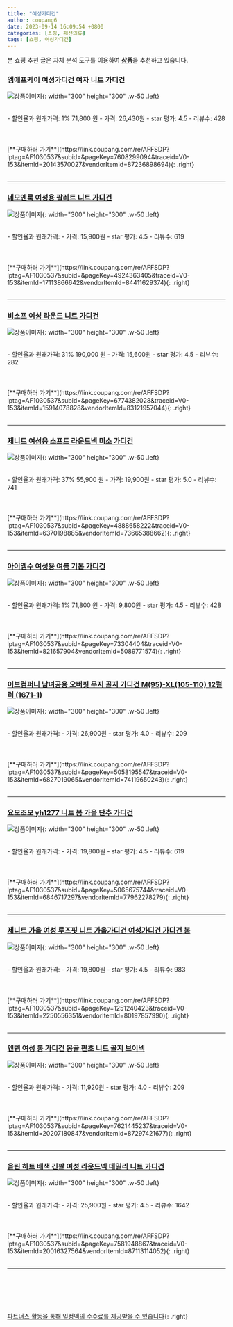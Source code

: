 ```yaml
---
title: "여성가디건"
author: coupang6
date: 2023-09-14 16:09:54 +0800
categories: [쇼핑, 패션의류]
tags: [쇼핑, 여성가디건]
---
```


본 쇼핑 추천 글은 자체 분석 도구를 이용하여 [**상품**](https://link.coupang.com/a/bao1ui)을 추천하고 있습니다.

### [엠에프케이 여성가디건 여자 니트 가디건](https://link.coupang.com/re/AFFSDP?lptag=AF1030537&subid=&pageKey=7608299094&traceid=V0-153&itemId=20143570027&vendorItemId=87236898694)

![상품이미지](https://thumbnail7.coupangcdn.com/thumbnails/remote/230x230ex/image/vendor_inventory/252b/dbc32e6df6c13d6ddfe287567cc0aadf57ad5571a4749a97cdb351393ea5.jpg){: width="300" height="300" .w-50 .left}


<br>
- 할인율과 원래가격: 1%  71,800   원
- 가격: 26,430원
- star 평가: 4.5
- 리뷰수: 428
<br>
<br>
<br>
<br>
[**구매하러 가기**](https://link.coupang.com/re/AFFSDP?lptag=AF1030537&subid=&pageKey=7608299094&traceid=V0-153&itemId=20143570027&vendorItemId=87236898694){: .right}
<br>
<br>

---

### [네모엔룩 여성용 팔레트 니트 가디건](https://link.coupang.com/re/AFFSDP?lptag=AF1030537&subid=&pageKey=4924363405&traceid=V0-153&itemId=17113866642&vendorItemId=84411629374)

![상품이미지](https://thumbnail6.coupangcdn.com/thumbnails/remote/230x230ex/image/vendor_inventory/7d45/fd3ecef08278edd6d1a9763b49999340aad4f1773f13cd9a2b1d55774eed.jpg){: width="300" height="300" .w-50 .left}


<br>
- 할인율과 원래가격: 
- 가격: 15,900원
- star 평가: 4.5
- 리뷰수: 619
<br>
<br>
<br>
<br>
[**구매하러 가기**](https://link.coupang.com/re/AFFSDP?lptag=AF1030537&subid=&pageKey=4924363405&traceid=V0-153&itemId=17113866642&vendorItemId=84411629374){: .right}
<br>
<br>

---

### [비소프 여성 라운드 니트 가디건](https://link.coupang.com/re/AFFSDP?lptag=AF1030537&subid=&pageKey=6774382028&traceid=V0-153&itemId=15914078828&vendorItemId=83121957044)

![상품이미지](https://thumbnail9.coupangcdn.com/thumbnails/remote/230x230ex/image/vendor_inventory/7fb8/5539b31d0d85a101efe9c0963b4e069a5edcfbad46e1a9dbf504863db98f.jpg){: width="300" height="300" .w-50 .left}


<br>
- 할인율과 원래가격: 31%  190,000   원
- 가격: 15,600원
- star 평가: 4.5
- 리뷰수: 282
<br>
<br>
<br>
<br>
[**구매하러 가기**](https://link.coupang.com/re/AFFSDP?lptag=AF1030537&subid=&pageKey=6774382028&traceid=V0-153&itemId=15914078828&vendorItemId=83121957044){: .right}
<br>
<br>

---

### [제니트 여성용 소프트 라운드넥 미소 가디건](https://link.coupang.com/re/AFFSDP?lptag=AF1030537&subid=&pageKey=4888658222&traceid=V0-153&itemId=6370198885&vendorItemId=73665388662)

![상품이미지](https://thumbnail7.coupangcdn.com/thumbnails/remote/230x230ex/image/retail/images/2021/01/27/18/8/06981020-22cb-4dba-9060-9b7792ed496e.jpg){: width="300" height="300" .w-50 .left}


<br>
- 할인율과 원래가격: 37%  55,900   원
- 가격: 19,900원
- star 평가: 5.0
- 리뷰수: 741
<br>
<br>
<br>
<br>
[**구매하러 가기**](https://link.coupang.com/re/AFFSDP?lptag=AF1030537&subid=&pageKey=4888658222&traceid=V0-153&itemId=6370198885&vendorItemId=73665388662){: .right}
<br>
<br>

---

### [아이엠수 여성용 여름 기본 가디건](https://link.coupang.com/re/AFFSDP?lptag=AF1030537&subid=&pageKey=73304404&traceid=V0-153&itemId=821657904&vendorItemId=5089771574)

![상품이미지](https://thumbnail6.coupangcdn.com/thumbnails/remote/230x230ex/image/vendor_inventory/f4a5/34857f4a734f31a6c46cb578b0e143a0145b4bdabb2fa2d7bc321bf97049.jpg){: width="300" height="300" .w-50 .left}


<br>
- 할인율과 원래가격: 1%  71,800   원
- 가격: 9,800원
- star 평가: 4.5
- 리뷰수: 428
<br>
<br>
<br>
<br>
[**구매하러 가기**](https://link.coupang.com/re/AFFSDP?lptag=AF1030537&subid=&pageKey=73304404&traceid=V0-153&itemId=821657904&vendorItemId=5089771574){: .right}
<br>
<br>

---

### [이브컴퍼니 남녀공용 오버핏 무지 골지 가디건 M(95)-XL(105-110) 12컬러 (1671-1)](https://link.coupang.com/re/AFFSDP?lptag=AF1030537&subid=&pageKey=5058195547&traceid=V0-153&itemId=6827019065&vendorItemId=74119650243)

![상품이미지](https://thumbnail6.coupangcdn.com/thumbnails/remote/230x230ex/image/vendor_inventory/ff96/5e1bc1d948730820d48b1fce12668d3a20c0ee14153de2dd197c5edea6a5.png){: width="300" height="300" .w-50 .left}


<br>
- 할인율과 원래가격: 
- 가격: 26,900원
- star 평가: 4.0
- 리뷰수: 209
<br>
<br>
<br>
<br>
[**구매하러 가기**](https://link.coupang.com/re/AFFSDP?lptag=AF1030537&subid=&pageKey=5058195547&traceid=V0-153&itemId=6827019065&vendorItemId=74119650243){: .right}
<br>
<br>

---

### [요모조모 yh1277 니트 봄 가을 단추 가디건](https://link.coupang.com/re/AFFSDP?lptag=AF1030537&subid=&pageKey=5065675744&traceid=V0-153&itemId=6846717297&vendorItemId=77962278279)

![상품이미지](https://thumbnail6.coupangcdn.com/thumbnails/remote/230x230ex/image/vendor_inventory/8d91/b5499ad7165d7e2bcd2c1f48848cef8d7cf8fc1088ce9ad052f141e66fd4.jpg){: width="300" height="300" .w-50 .left}


<br>
- 할인율과 원래가격: 
- 가격: 19,800원
- star 평가: 4.5
- 리뷰수: 619
<br>
<br>
<br>
<br>
[**구매하러 가기**](https://link.coupang.com/re/AFFSDP?lptag=AF1030537&subid=&pageKey=5065675744&traceid=V0-153&itemId=6846717297&vendorItemId=77962278279){: .right}
<br>
<br>

---

### [제니트 가을 여성 루즈핏 니트 가을가디건 여성가디건 가디건 봄](https://link.coupang.com/re/AFFSDP?lptag=AF1030537&subid=&pageKey=1251240423&traceid=V0-153&itemId=2250556351&vendorItemId=80197857990)

![상품이미지](https://thumbnail8.coupangcdn.com/thumbnails/remote/230x230ex/image/vendor_inventory/373a/f136368197141302da28e7417c5808531e5e04ab132a1203c1d5aca3aae9.jpg){: width="300" height="300" .w-50 .left}


<br>
- 할인율과 원래가격: 
- 가격: 19,800원
- star 평가: 4.5
- 리뷰수: 983
<br>
<br>
<br>
<br>
[**구매하러 가기**](https://link.coupang.com/re/AFFSDP?lptag=AF1030537&subid=&pageKey=1251240423&traceid=V0-153&itemId=2250556351&vendorItemId=80197857990){: .right}
<br>
<br>

---

### [엔템 여성 롱 가디건 몽골 판초 니트 골지 브이넥](https://link.coupang.com/re/AFFSDP?lptag=AF1030537&subid=&pageKey=7621445237&traceid=V0-153&itemId=20207180847&vendorItemId=87297421677)

![상품이미지](https://thumbnail9.coupangcdn.com/thumbnails/remote/230x230ex/image/vendor_inventory/e8da/a546c0d01aeb4b284e2c2305a7dc5751110ec4ad2493a51d2f200165261d.jpg){: width="300" height="300" .w-50 .left}


<br>
- 할인율과 원래가격: 
- 가격: 11,920원
- star 평가: 4.0
- 리뷰수: 209
<br>
<br>
<br>
<br>
[**구매하러 가기**](https://link.coupang.com/re/AFFSDP?lptag=AF1030537&subid=&pageKey=7621445237&traceid=V0-153&itemId=20207180847&vendorItemId=87297421677){: .right}
<br>
<br>

---

### [올린 하트 배색 긴팔 여성 라운드넥 데일리 니트 가디건](https://link.coupang.com/re/AFFSDP?lptag=AF1030537&subid=&pageKey=7581948867&traceid=V0-153&itemId=20016327564&vendorItemId=87113114052)

![상품이미지](https://thumbnail10.coupangcdn.com/thumbnails/remote/230x230ex/image/vendor_inventory/2ced/115d63b1467dae42a817e27f7b7e73e01a72f4dad0d57516ac36bd0d5582.jpg){: width="300" height="300" .w-50 .left}


<br>
- 할인율과 원래가격: 
- 가격: 25,900원
- star 평가: 4.5
- 리뷰수: 1642
<br>
<br>
<br>
<br>
[**구매하러 가기**](https://link.coupang.com/re/AFFSDP?lptag=AF1030537&subid=&pageKey=7581948867&traceid=V0-153&itemId=20016327564&vendorItemId=87113114052){: .right}
<br>
<br>

---
<br><br><br><br><br> [파트너스 활동을 통해 일정액의 수수료를 제공받을 수 있습니다](https://link.coupang.com/a/bao1ui){: .right}